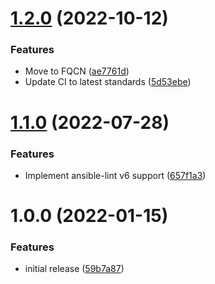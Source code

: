 # [1.2.0](https://github.com/de-it-krachten/ansible-role-acl/compare/v1.1.0...v1.2.0) (2022-10-12)


### Features

* Move to FQCN ([ae7761d](https://github.com/de-it-krachten/ansible-role-acl/commit/ae7761d2d6ad38cdd5c89e3911efca8326081c24))
* Update CI to latest standards ([5d53ebe](https://github.com/de-it-krachten/ansible-role-acl/commit/5d53ebe2fe602332a351312990306f271431b4ea))

# [1.1.0](https://github.com/de-it-krachten/ansible-role-acl/compare/v1.0.0...v1.1.0) (2022-07-28)


### Features

* Implement ansible-lint v6 support ([657f1a3](https://github.com/de-it-krachten/ansible-role-acl/commit/657f1a332d45daca8a159bae2041d88c3f0e3719))

# 1.0.0 (2022-01-15)


### Features

* initial release ([59b7a87](https://github.com/de-it-krachten/ansible-role-acl/commit/59b7a87aae55b1927840735a8fc3a03160715d32))
